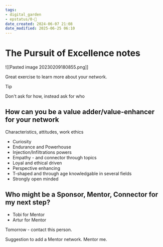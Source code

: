 ```yaml
---
tags: 
- digital_garden
- epstatus/0-🌰
date_created: 2024-06-07 21:08
date_modified: 2025-06-25 06:10
---
```

# The Pursuit of Excellence notes

![[Pasted image 20230209180855.png]]

Great exercise to learn more about your network. 

> [!tip]
> Don't ask for how, instead ask for who

## How can you be a value adder/value-enhancer for your network

Characteristics, attitudes, work ethics

+ Curiosity
+ Endurance and Powerhouse
+ Injection/Infiltrations powers
+ Empathy - and connector through topics
+ Loyal and ethical driven
+ Perspective enhancing
+ T-shaped and through age knowledgable in several fields
+ Strongly open minded

## Who might be a Sponsor, Mentor, Connector for my next step?

+ Tobi for Mentor
+ Artur for Mentor

Tomorrow - contact this person.

Suggestion to add a Mentor network.
Mentor me.